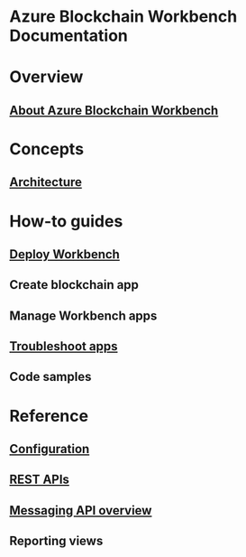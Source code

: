﻿# Azure Blockchain Workbench Documentation

# Overview
## [About Azure Blockchain Workbench](blockchain-workbench-overview.md)

# Concepts
## [Architecture](blockchain-workbench-architecture.md)

# How-to guides
## [Deploy Workbench](blockchain-workbench-deploy.md)
## Create blockchain app
## Manage Workbench apps
## [Troubleshoot apps](blockchain-workbench-troubleshooting.md)
## Code samples

# Reference
## [Configuration](blockchain-workbench-configuration-overview.md)
## [REST APIs](https://review.docs.microsoft.com/rest/api/azure-blockchain-workbench)
## [Messaging API overview](blockchain-workbench-messages-overview.md)
## Reporting views